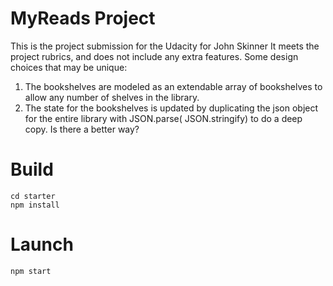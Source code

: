 # MyReads Project

This is the project submission for the Udacity for John Skinner
It meets the project rubrics, and does not include any extra features.
Some design choices that may be unique:

1) The bookshelves are modeled as an extendable array of bookshelves to allow any number of shelves in the library.
2) The state for the bookshelves is updated by duplicating the json object for the entire library with JSON.parse(
   JSON.stringify) to do a deep copy. Is there a better way?

# Build

```
cd starter
npm install
```

# Launch

```
npm start
```

